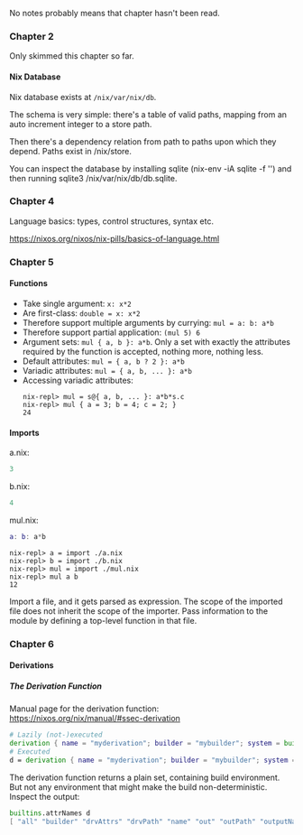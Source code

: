 
No notes probably means that chapter hasn't been read.

### Chapter 2
Only skimmed this chapter so far.

#### Nix Database

Nix database exists at `/nix/var/nix/db`.

The schema is very simple: there's a table of valid paths, mapping from an auto increment integer
to a store path.

Then there's a dependency relation from path to paths upon which they depend. Paths exist in
/nix/store.

You can inspect the database by installing sqlite (nix-env -iA sqlite -f '<nixpkgs>') and then
running sqlite3 /nix/var/nix/db/db.sqlite.


### Chapter 4

Language basics: types, control structures, syntax etc.

https://nixos.org/nixos/nix-pills/basics-of-language.html

### Chapter 5

#### Functions
- Take single argument: `x: x*2`
- Are first-class: `double = x: x*2`
- Therefore support multiple arguments by currying: `mul = a: b: a*b`
- Therefore support partial application: `(mul 5) 6`
- Argument sets: `mul { a, b }: a*b`. Only a set with exactly the attributes required by the
    function is accepted, nothing more, nothing less.
- Default attributes: `mul = { a, b ? 2 }: a*b`
- Variadic attributes: `mul = { a, b, ... }: a*b`
- Accessing variadic attributes:
    ```
    nix-repl> mul = s@{ a, b, ... }: a*b*s.c
    nix-repl> mul { a = 3; b = 4; c = 2; }
    24
    ```

#### Imports

a.nix:
```nix
3
```
b.nix:
```nix
4
```
mul.nix:
```nix
a: b: a*b
```

```
nix-repl> a = import ./a.nix
nix-repl> b = import ./b.nix
nix-repl> mul = import ./mul.nix
nix-repl> mul a b
12
```

Import a file, and it gets parsed as expression. The scope of the imported file does not inherit
the scope of the importer. Pass information to the module by defining a top-level function in that
file.

### Chapter 6

#### Derivations

##### The Derivation Function

Manual page for the derivation function: https://nixos.org/nix/manual/#ssec-derivation
```nix
# Lazily (not-)executed
derivation { name = "myderivation"; builder = "mybuilder"; system = builtins.currentSystem; }
# Executed
d = derivation { name = "myderivation"; builder = "mybuilder"; system = builtins.currentSystem; }
```
The derivation function returns a plain set, containing build environment. But not any environment
that might make the build non-deterministic. Inspect the output:
```nix
builtins.attrNames d
[ "all" "builder" "drvAttrs" "drvPath" "name" "out" "outPath" "outputName" "system" "type" ]
```


